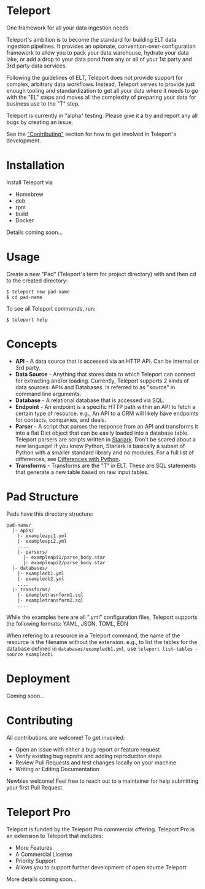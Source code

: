 # Teleport

One framework for all your data ingestion needs

Teleport's ambition is to become the standard for building ELT data ingestion pipelines. It provides an opionate, convention-over-configuration framework to allow you to pack your data warehouse, hydrate your data lake, or add a drop to your data pond from any or all of your 1st party and 3rd party data services.

Following the guidelines of ELT, Teleport does not provide support for complex, arbitrary data workflows. Instead, Teleport serves to provide just enough tooling and standardization to get all your data where it needs to go with the "EL" steps and moves all the complexity of preparing your data for business use to the "T" step. 

Teleport is currently in "alpha" testing. Please give it a try and report any all bugs by creating an issue. 

See the ["Contributing"](#Contributing) section for how to get involved in Teleport's development.

# Installation

Install Teleport via

* Homebrew
* deb
* rpm
* build
* Docker

Details coming soon...

# Usage

Create a new "Pad" (Teleport's term for project directory) with and then cd to the created directory:

    $ teleport new pad-name
    $ cd pad-name

To see all Teleport commands, run:

    $ teleport help

# Concepts

* **API** - A data source that is accessed via an HTTP API. Can be internal or 3rd party.
* **Data Source** - Anything that stores data to which Teleport can connect for extracting and/or loading. Currently, Teleport supports 2 kinds of data sources: APIs and Databases. Is referred to as "source" in command line arguments.
* **Database** - A relational database that is accessed via SQL.
* **Endpoint** - An endpoint is a specific HTTP path within an API to fetch a certain type of resource. e.g., An API to a CRM will likely have endpoints for contacts, companies, and deals.
* **Parser** - A script that parses the response from an API and transforms it into a flat Dict object that can be easily loaded into a database table. Teleport parsers are scripts written in [Starlark](https://github.com/bazelbuild/starlark/blob/master/spec.md). Don't be scared about a new language! If you know Python, Starlark is basically a subset of Python with a smaller standard library and no modules. For a full list of differences, see [Differences with Python](https://docs.bazel.build/versions/master/skylark/language.html#differences-with-python).
* **Transforms** - Transforms are the "T" in ELT. These are SQL statements that generate a new table based on raw input tables.

# Pad Structure

Pads have this directory structure:
    
    pad-name/
      |- apis/
        |- exampleapi1.yml
        |- exampleapi2.yml
        ....
        |- parsers/
          |- exampleapi1/parse_body.star
          |- exampleapi2/parse_body.star
      |- databases/
        |- exampledb1.yml
        |- exampledb2.yml
        ....
      |- transforms/
        |- exampletrasnform1.sql
        |- exampletransform2.sql
        ....

While the examples here are all ".yml" configuration files, Teleport supports the following formats: YAML, JSON, TOML, EDN

When refering to a resource in a Teleport command, the name of the resource is the filename without the extension. e.g., to list the tables for the database defined in `databases/exampledb1.yml`, use `teleport list-tables -source exampledb1`

# Deployment

Coming soon...

# Contributing

All contributions are welcome! To get invovled:

* Open an issue with either a bug report or feature request
* Verify existing bug reports and adding reproduction steps
* Review Pull Requests and test changes locally on your machine
* Writing or Editing Documentation

Newbies welcome! Feel free to reach out to a maintainer for help submitting your first Pull Request.

# Teleport Pro

Teleport is funded by the Teleport Pro commercial offering. Teleport Pro is an extension to Teleport that includes:

* More Features
* A Commercial License
* Priority Support
* Allows you to support further development of open source Teleport

More details coming soon...